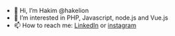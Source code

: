 - 👋 Hi, I’m Hakim @hakelion
- 👀 I’m interested in PHP, Javascript, node.js and Vue.js
- 📫 How to reach me: <a href="https://www.linkedin.com/in/hakim-amir/">LinkedIn</a> or <a href="https://www.instagram.com/hakim.v.amir/">instagram</a>
